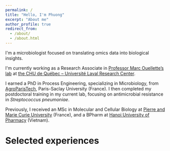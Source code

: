 ```yaml
---
permalink: /
title: "Hello, I'm Phuong"
excerpt: "About me"
author_profile: true
redirect_from: 
  - /about/
  - /about.html
---
```


I'm a microbiologist focused on translating omics data into biological insights.

I'm currently working as a Research Associate in [Professor Marc Ouellette’s lab](https://www.crchudequebec.ulaval.ca/en/researcher/marc-ouellette/) at [the CHU de Québec – Université Laval Research Center](https://www.crchudequebec.ulaval.ca/en/).

I earned a PhD in Process Engineering, specializing in Microbiology, from [AgroParisTech](https://www.agroparistech.fr/en), Paris-Saclay University (France). I then completed my postdoctoral training in my current lab, focusing on antimicrobial resistance in *Streptococcus pneumoniae*. 

Previously, I received an MSc in Molecular and Cellular Biology at [Pierre and Marie Curie University](https://www.sorbonne-universite.fr/en) (France), and a BPharm at [Hanoi University of Pharmacy](https://www.hup.edu.vn/en) (Vietnam).

# Selected experiences

